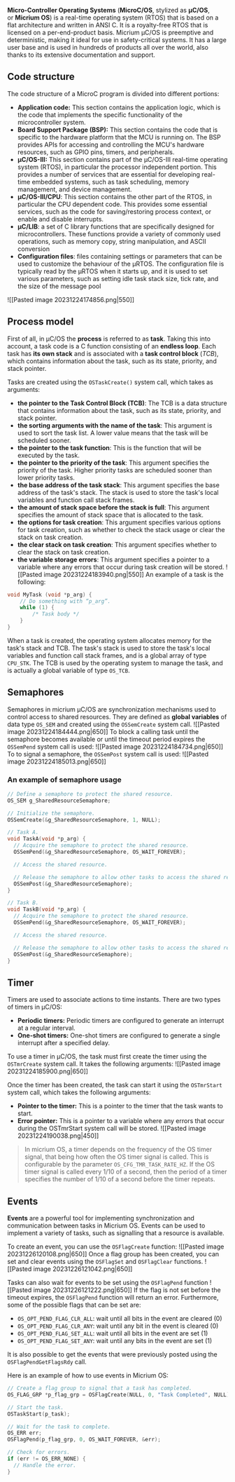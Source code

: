 **Micro-Controller Operating Systems** (**MicroC/OS**, stylized as **μC/OS**, or **Micrium OS**) is a real-time operating system (RTOS) that is based on a flat architecture and written in ANSI C. It is a royalty-free RTOS that is licensed on a per-end-product basis. 
Micrium µC/OS is preemptive and deterministic, making it ideal for use in safety-critical systems. 
It has a large user base and is used in hundreds of products all over the world, also thanks to its extensive documentation and support.
## Code structure
The code structure of a MicroC program is divided into different portions:
- **Application code:** This section contains the application logic, which is the code that implements the specific functionality of the microcontroller system.
- **Board Support Package (BSP):** This section contains the code that is specific to the hardware platform that the MCU is running on. The BSP provides APIs for accessing and controlling the MCU's hardware resources, such as GPIO pins, timers, and peripherals.
- **µC/OS-III:** This section contains part of the µC/OS-III real-time operating system (RTOS), in particular the processor independent portion. This provides a number of services that are essential for developing real-time embedded systems, such as task scheduling, memory management, and device management.
- **µC/OS-III/CPU**: This section contains the other part of the RTOS, in particular the CPU dependent code. This provides some essential services, such as the code for saving/restoring process context, or enable and disable interrupts.
- **µC/LIB**: a set of C library functions that are specifically designed for microcontrollers. These functions provide a variety of commonly used operations, such as memory copy, string manipulation, and ASCII conversion
- **Configuration files**: files containing settings or parameters that can be used to customize the behaviour of the µRTOS. The configuration file is typically read by the µRTOS when it starts up, and it is used to set various parameters, such as setting idle task stack size, tick rate, and the size of the message pool

![[Pasted image 20231224174856.png|550]]
## Process model
First of all, in µC/OS the **process** is referred to as **task**.
Taking this into account, a task code is a C function consisting of an **endless loop**. 
Each task has **its own stack** and is associated with a **task control block** (*TCB*), which contains information about the task, such as its state, priority, and stack pointer.

Tasks are created using the `OSTaskCreate()` system call, which takes as arguments:
- **the pointer to the Task Control Block (TCB)**: The TCB is a data structure that contains information about the task, such as its state, priority, and stack pointer.
- **the sorting arguments with the name of the task**: This argument is used to sort the task list. A lower value means that the task will be scheduled sooner.
- **the pointer to the task function**: This is the function that will be executed by the task.
- **the pointer to the priority of the task**: This argument specifies the priority of the task. Higher priority tasks are scheduled sooner than lower priority tasks.
- **the base address of the task stack**: This argument specifies the base address of the task's stack. The stack is used to store the task's local variables and function call stack frames.
- **the amount of stack space before the stack is full**: This argument specifies the amount of stack space that is allocated to the task.
- **the options for task creation**: This argument specifies various options for task creation, such as whether to check the stack usage or clear the stack on task creation.
- **the clear stack on task creation**: This argument specifies whether to clear the stack on task creation.
- **the variable storage errors**: This argument specifies a pointer to a variable where any errors that occur during task creation will be stored.
![[Pasted image 20231224183940.png|550]]
An example of a task is the following:
```c
void MyTask (void *p_arg) { 
	// Do something with “p_arg”.
	while (1) { 
		/* Task body */ 
	} 
}
```

When a task is created, the operating system allocates memory for the task's stack and TCB. 
The task's stack is used to store the task's local variables and function call stack frames, and is a global array of type `CPU_STK`. 
The TCB is used by the operating system to manage the task, and is actually a global variable of type `OS_TCB`.
## Semaphores
Semaphores in micrium µC/OS are synchronization mechanisms used to control access to shared resources. 
They are defined as **global variables** of data type `OS_SEM` and created using the `OSSemCreate` system call.
![[Pasted image 20231224184444.png|650]]
To block a calling task until the semaphore becomes available or until the timeout period expires the `OSSemPend` system call is used:
![[Pasted image 20231224184734.png|650]]
To to signal a semaphore, the `OSSemPost` system call is used:
![[Pasted image 20231224185013.png|650]]
### An example of semaphore usage
```c
// Define a semaphore to protect the shared resource.
OS_SEM g_SharedResourceSemaphore;

// Initialize the semaphore.
OSSemCreate(&g_SharedResourceSemaphore, 1, NULL);

// Task A.
void TaskA(void *p_arg) {
  // Acquire the semaphore to protect the shared resource.
  OSSemPend(&g_SharedResourceSemaphore, OS_WAIT_FOREVER);

  // Access the shared resource.

  // Release the semaphore to allow other tasks to access the shared resource.
  OSSemPost(&g_SharedResourceSemaphore);
}

// Task B.
void TaskB(void *p_arg) {
  // Acquire the semaphore to protect the shared resource.
  OSSemPend(&g_SharedResourceSemaphore, OS_WAIT_FOREVER);

  // Access the shared resource.

  // Release the semaphore to allow other tasks to access the shared resource.
  OSSemPost(&g_SharedResourceSemaphore);
}
```
## Timer
Timers are used to associate actions to time instants. There are two types of timers in µC/OS:
- **Periodic timers:** Periodic timers are configured to generate an interrupt at a regular interval. 
- **One-shot timers:** One-shot timers are configured to generate a single interrupt after a specified delay. 

To use a timer in µC/OS, the task must first create the timer using the `OSTmrCreate` system call. 
It takes the following arguments:
![[Pasted image 20231224185900.png|650]]

Once the timer has been created, the task can start it using the `OSTmrStart` system call, which takes the following arguments:
- **Pointer to the timer:** This is a pointer to the timer that the task wants to start.
- **Error pointer:** This is a pointer to a variable where any errors that occur during the OSTmrStart system call will be stored.
![[Pasted image 20231224190038.png|450]]

> In micrium OS, a timer depends on the frequency of the OS timer signal, that being how often the OS timer signal is called. This is configurable by the parameter `OS_CFG_TMR_TASK_RATE_HZ`.
> If the OS timer signal is called every 1/10 of a second, then the period of a timer specifies the number of 1/10 of a second before the timer repeats.
## Events
**Events** are a powerful tool for implementing synchronization and communication between tasks in Micrium OS. Events can be used to implement a variety of tasks, such as signalling that a resource is available.

To create an event, you can use the `OSFlagCreate` function:
![[Pasted image 20231226120108.png|650]]
Once a flag group has been created, you can set and clear events using the `OSFlagSet` and `OSFlagClear` functions.
![[Pasted image 20231226121042.png|650]]

Tasks can also wait for events to be set using the `OSFlagPend` function
![[Pasted image 20231226121222.png|650]]
If the flag is not set before the timeout expires, the `OSFlagPend` function will return an error. Furthermore, some of the possible flags that can be set are:
- `OS_OPT_PEND_FLAG_CLR_ALL`: wait until all bits in the event are cleared (0)
- `OS_OPT_PEND_FLAG_CLR_ANY`: wait until any bit in the event is cleared (0)
- `OS_OPT_PEND_FLAG_SET_ALL`: wait until all bits in the event are set (1)
- `OS_OPT_PEND_FLAG_SET_ANY`: wait until any bits in the event are set (1)

It is also possible to get the events that were previously posted using the `OSFlagPendGetFlagsRdy` call.

Here is an example of how to use events in Micrium OS:
```c
// Create a flag group to signal that a task has completed.
OS_FLAG_GRP *p_flag_grp = OSFlagCreate(NULL, 0, "Task Completed", NULL);

// Start the task.
OSTaskStart(p_task);

// Wait for the task to complete.
OS_ERR err;
OSFlagPend(p_flag_grp, 0, OS_WAIT_FOREVER, &err);

// Check for errors.
if (err != OS_ERR_NONE) {
  // Handle the error.
}
```